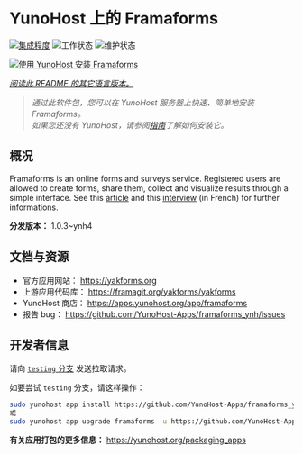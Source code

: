 <!--
注意：此 README 由 <https://github.com/YunoHost/apps/tree/master/tools/readme_generator> 自动生成
请勿手动编辑。
-->

# YunoHost 上的 Framaforms

[![集成程度](https://dash.yunohost.org/integration/framaforms.svg)](https://ci-apps.yunohost.org/ci/apps/framaforms/) ![工作状态](https://ci-apps.yunohost.org/ci/badges/framaforms.status.svg) ![维护状态](https://ci-apps.yunohost.org/ci/badges/framaforms.maintain.svg)

[![使用 YunoHost 安装 Framaforms](https://install-app.yunohost.org/install-with-yunohost.svg)](https://install-app.yunohost.org/?app=framaforms)

*[阅读此 README 的其它语言版本。](./ALL_README.md)*

> *通过此软件包，您可以在 YunoHost 服务器上快速、简单地安装 Framaforms。*  
> *如果您还没有 YunoHost，请参阅[指南](https://yunohost.org/install)了解如何安装它。*

## 概况

Framaforms is an online forms and surveys service. Registered users are allowed to create forms, share them, collect and visualize results through a simple interface.
See this [article](https://framablog.org/2016/10/05/framaforms-noffrez-plus-les-reponses-que-vous-collectez-a-google/) and this [interview](https://framablog.org/2016/10/05/en-savoir-un-peu-plus-sur-le-projet-framaforms/) (in French) for further informations.


**分发版本：** 1.0.3~ynh4
## 文档与资源

- 官方应用网站： <https://yakforms.org>
- 上游应用代码库： <https://framagit.org/yakforms/yakforms>
- YunoHost 商店： <https://apps.yunohost.org/app/framaforms>
- 报告 bug： <https://github.com/YunoHost-Apps/framaforms_ynh/issues>

## 开发者信息

请向 [`testing` 分支](https://github.com/YunoHost-Apps/framaforms_ynh/tree/testing) 发送拉取请求。

如要尝试 `testing` 分支，请这样操作：

```bash
sudo yunohost app install https://github.com/YunoHost-Apps/framaforms_ynh/tree/testing --debug
或
sudo yunohost app upgrade framaforms -u https://github.com/YunoHost-Apps/framaforms_ynh/tree/testing --debug
```

**有关应用打包的更多信息：** <https://yunohost.org/packaging_apps>
